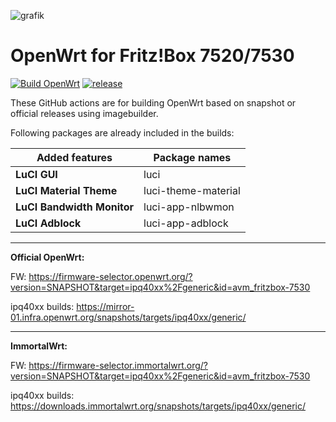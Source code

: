 ![grafik](https://github.com/minax007/Fritz-Box_7520_7530_OpenWrt/assets/67478561/e752efd1-afbc-48fa-9f0e-d3d714785501)
# OpenWrt for Fritz!Box 7520/7530
[![Build OpenWrt](https://github.com/minax007/Fritz-Box_7520_7530_OpenWrt/actions/workflows/build-snapshot.yml/badge.svg)](https://github.com/minax007/Fritz-Box_7520_7530_OpenWrt/actions/workflows/build-snapshot.yml)
[![release](https://img.shields.io/github/v/release/minax007/Fritz-Box_7520_7530_OpenWrt.svg)](https://github.com/minax007/Fritz-Box_7520_7530_OpenWrt/releases)

These GitHub actions are for building OpenWrt based on snapshot or official releases using imagebuilder.

Following packages are already included in the builds: 

Added features | Package names
------------ | -------------
**LuCI GUI** | luci
**LuCI Material Theme** | luci-theme-material 
**LuCI Bandwidth Monitor** | luci-app-nlbwmon
**LuCI Adblock** | luci-app-adblock
__________________________________________________________________
**Official OpenWrt:**

FW: https://firmware-selector.openwrt.org/?version=SNAPSHOT&target=ipq40xx%2Fgeneric&id=avm_fritzbox-7530 

ipq40xx builds: https://mirror-01.infra.openwrt.org/snapshots/targets/ipq40xx/generic/
__________________________________________________________________
**ImmortalWrt:**

FW: https://firmware-selector.immortalwrt.org/?version=SNAPSHOT&target=ipq40xx%2Fgeneric&id=avm_fritzbox-7530

ipq40xx builds: https://downloads.immortalwrt.org/snapshots/targets/ipq40xx/generic/
